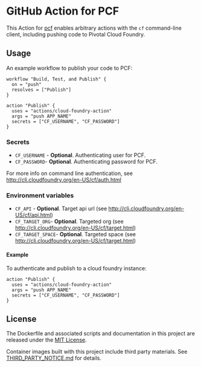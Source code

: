 # GitHub Action for PCF

This Action for [pcf](https://docs.run.pivotal.io/) enables arbitrary actions with the `cf` command-line client, including pushing code to Pivotal Cloud Foundry.

## Usage

An example workflow to publish your code to PCF:

```hcl
workflow "Build, Test, and Publish" {
  on = "push"
  resolves = ["Publish"]
}

action "Publish" {
  uses = "actions/cloud-foundry-action"
  args = "push APP_NAME"
  secrets = ["CF_USERNAME", "CF_PASSWORD"]
}
```

### Secrets

* `CF_USERNAME` - **Optional**. Authenticating user for PCF.
* `CF_PASSWORD`- **Optional**. Authenticating password for PCF.

For more info on command line authentication, see http://cli.cloudfoundry.org/en-US/cf/auth.html

### Environment variables

* `CF_API` - **Optional**. Target api url (see http://cli.cloudfoundry.org/en-US/cf/api.html)
* `CF_TARGET_ORG`- **Optional**. Targeted org (see http://cli.cloudfoundry.org/en-US/cf/target.html)
* `CF_TARGET_SPACE`- **Optional**. Targeted space (see http://cli.cloudfoundry.org/en-US/cf/target.html)

#### Example

To authenticate and publish to a cloud foundry instance:

```hcl
action "Publish" {
  uses = "actions/cloud-foundry-action"
  args = "push APP_NAME"
  secrets = ["CF_USERNAME", "CF_PASSWORD"]
}
```

## License

The Dockerfile and associated scripts and documentation in this project are released under the [MIT License](LICENSE).

Container images built with this project include third party materials. See [THIRD_PARTY_NOTICE.md](THIRD_PARTY_NOTICE.md) for details.
